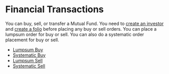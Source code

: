 # Financial Transactions

You can buy, sell, or transfer a Mutual Fund. You need to [create an investor](../investor/create-an-investor.md) and [create a folio](../investor/create-a-folio.md) before placing any buy or sell orders. You can place a lumpsum order for buy or sell. You can also do a systematic order placement for buy or sell.

* [Lumpsum Buy](lumpsum-buy.md)
* [Systematic Buy](systematic-buy.md)
* [Lumpsum Sell](lumpsum-sell.md)
* [Systematic Sell](systematic-sell.md)
